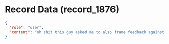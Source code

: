 # Record Data (record_1876)

```json
{
  "role": "user",
  "content": "oh shit this guy asked me to also frame feedback against someone else at my workplace. a former team mate who went on sick leave i dont know what happened. "
}
```
